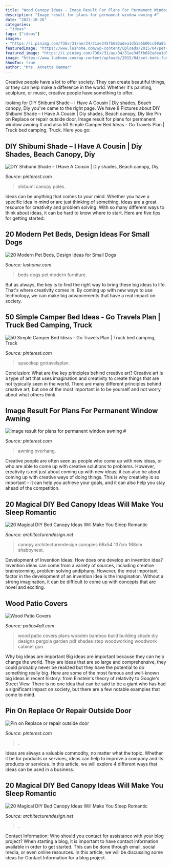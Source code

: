 ```yaml
---
title: "Wood Canopy Ideas - Image Result For Plans For Permanent Window Awning #"
description: "Image result for plans for permanent window awning #"
date: "2022-10-26"
categories:
- "ideas"
tags: ["ideas"]
images:
- "https://i.pinimg.com/736x/31/ae/34/31ae345fb682adea1d51a6b00cc08a8b.jpg"
featuredImage: "https://www.lushome.com/wp-content/uploads/2015/04/pet-beds-furniture-design-ideas-18.jpg"
featured_image: "https://i.pinimg.com/736x/31/ae/34/31ae345fb682adea1d51a6b00cc08a8b.jpg"
image: "https://www.lushome.com/wp-content/uploads/2015/04/pet-beds-furniture-design-ideas-18.jpg"
ShowToc: true
author: "Mrs. Annetta Kemmer"
---
```



Creative people have a lot to offer society. They can create beautiful things, or they can help make a difference in the world. Whether it's painting, sculpture, or music, creative people have something to offer.

	

		
looking for DIY Shibumi Shade – I Have A Cousin | Diy shades, Beach canopy, Diy you've came to the right page. We have 8 Pictures about DIY Shibumi Shade – I Have A Cousin | Diy shades, Beach canopy, Diy like Pin on Replace or repair outside door, Image result for plans for permanent window awning # and also 50 Simple Camper Bed Ideas - Go Travels Plan | Truck bed camping, Truck. Here you go:
		
    
## DIY Shibumi Shade – I Have A Cousin | Diy Shades, Beach Canopy, Diy

<img loading=lazy src="https://i.pinimg.com/736x/a7/f1/4b/a7f14b0eb0a7543e1bd46e4a89e5fea9.jpg" onerror="this.onerror=null;this.src='https://tse2.mm.bing.net/th?id=OIP.sCrWYOjrJEaODMNR7oU89AHaFj&amp;pid=15.1';" alt="DIY Shibumi Shade – I Have A Cousin | Diy shades, Beach canopy, Diy">

_Source: pinterest.com_

>shibumi canopy poles. 

	

Ideas can be anything that comes to your mind. Whether you have a specific idea in mind or are just thinking of something, ideas are a great resource for creativity and problem solving. With so many different ways to think about ideas, it can be hard to know where to start. Here are five tips for getting started: 

    
## 20 Modern Pet Beds, Design Ideas For Small Dogs

<img loading=lazy src="https://www.lushome.com/wp-content/uploads/2015/04/pet-beds-furniture-design-ideas-18.jpg" onerror="this.onerror=null;this.src='https://tse4.mm.bing.net/th?id=OIP.xxB9J2xtMNWPaOxP2eiJ9QHaHc&amp;pid=15.1';" alt="20 Modern Pet Beds, Design Ideas for Small Dogs">

_Source: lushome.com_

>beds dogs pet modern furniture. 

	

But as always, the key is to find the right way to bring these big ideas to life. That's where creativity comes in. By coming up with new ways to use technology, we can make big advancements that have a real impact on society.

    
## 50 Simple Camper Bed Ideas - Go Travels Plan | Truck Bed Camping, Truck

<img loading=lazy src="https://i.pinimg.com/736x/47/db/1a/47db1ad7bd89aea96337b6be182e7104.jpg" onerror="this.onerror=null;this.src='https://tse4.mm.bing.net/th?id=OIP.MWH__6oCG6xEgKXhUQ1-IgHaFj&amp;pid=15.1';" alt="50 Simple Camper Bed Ideas - Go Travels Plan | Truck bed camping, Truck">

_Source: pinterest.com_

>spacekap gotravelsplan. 

	

Conclusion: What are the key principles behind creative art?
Creative art is a type of art that uses imagination and creativity to create things that are not typically seen in the world. There are many different principles behind creative art, but one of the most important is to be yourself and not worry about what others think.

    
## Image Result For Plans For Permanent Window Awning #

<img loading=lazy src="https://i.pinimg.com/736x/31/ae/34/31ae345fb682adea1d51a6b00cc08a8b.jpg" onerror="this.onerror=null;this.src='https://tse2.mm.bing.net/th?id=OIP.7vIGr6vJqFRco2vGm2s3PAHaJ3&amp;pid=15.1';" alt="Image result for plans for permanent window awning #">

_Source: pinterest.com_

>awning overhang. 

	

Creative people are often seen as people who come up with new ideas, or who are able to come up with creative solutions to problems. However, creativity is not just about coming up with new ideas; it can also be about coming up with creative ways of doing things. This is why creativity is so important – it can help you achieve your goals, and it can also help you stay ahead of the competition.

    
## 20 Magical DIY Bed Canopy Ideas Will Make You Sleep Romantic

<img loading=lazy src="https://cdn.architecturendesign.net/wp-content/uploads/2015/07/AD-DIY-Bed-Canopy-13.jpg" onerror="this.onerror=null;this.src='https://tse3.mm.bing.net/th?id=OIP.0zYA2rPhrQMR70Ooj5WczwHaJ4&amp;pid=15.1';" alt="20 Magical DIY Bed Canopy Ideas Will Make You Sleep Romantic">

_Source: architecturendesign.net_

>canopy architecturendesign canopies 66x54 137cm 168cm shabbynest. 

	

Development of Invention Ideas: How does one develop an invention idea?
Invention ideas can come from a variety of sources, including creative brainstorming, problem solving andiphany. However, the most important factor in the development of an invention idea is the imagination. Without a strong imagination, it can be difficult to come up with concepts that are novel and exciting.

    
## Wood Patio Covers

<img loading=lazy src="https://www.patios4all.com/uploads/images/Gallery/wood-patio-covers/wood-patio-cover-3.jpg" onerror="this.onerror=null;this.src='https://tse2.mm.bing.net/th?id=OIP.clVU0vJhJZ68O5Gx985L_gHaDc&amp;pid=15.1';" alt="Wood Patio Covers">

_Source: patios4all.com_

>wood patio covers plans wooden bamboo build building shade diy designs pergola garden pdf shades step woodworking woodwork cabinet gun. 

	

Why big ideas are important
Big ideas are important because they can help change the world. They are ideas that are so large and comprehensive, they could probably never be realized but they have the potential to do something really big. Here are some of the most famous and well-known big ideas in recent history: from Einstein's theory of relativity to Google's Street View. There is no one idea that can be said to be a giant who has had a significant impact on society, but there are a few notable examples that come to mind.

    
## Pin On Replace Or Repair Outside Door

<img loading=lazy src="https://i.pinimg.com/736x/60/3f/49/603f496498e1a9a93dadad12e2a634c4.jpg" onerror="this.onerror=null;this.src='https://tse3.mm.bing.net/th?id=OIP.cwmVtEdt7Lp47tzBSpAY1gHaKo&amp;pid=15.1';" alt="Pin on Replace or repair outside door">

_Source: pinterest.com_

>. 

	

Ideas are always a valuable commodity, no matter what the topic. Whether it be for products or services, ideas can help to improve a company and its products or services. In this article, we will explore 4 different ways that ideas can be used in a business.

    
## 20 Magical DIY Bed Canopy Ideas Will Make You Sleep Romantic

<img loading=lazy src="https://cdn.architecturendesign.net/wp-content/uploads/2015/07/AD-DIY-Bed-Canopy-11.jpg" onerror="this.onerror=null;this.src='https://tse3.mm.bing.net/th?id=OIP.FZB2nXjLbgdkWaOOh5AVIAHaLG&amp;pid=15.1';" alt="20 Magical DIY Bed Canopy Ideas Will Make You Sleep Romantic">

_Source: architecturendesign.net_

>. 

	

Contact Information: Who should you contact for assistance with your blog project?
When starting a blog, it is important to have contact information available in order to get started. This can be done through email, social media, or even online resources. In this article, we will be discussing some ideas for Contact Information for a blog project.

